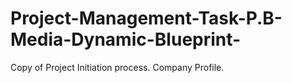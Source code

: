 # Project-Management-Task-P.B-Media-Dynamic-Blueprint-
Copy of Project Initiation process.
Company Profile.
